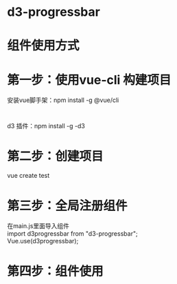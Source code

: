 # d3-progressbar
# 组件使用方式
# 第一步：使用vue-cli 构建项目
安装vue脚手架：npm install -g @vue/cli
#  
d3 插件：npm install -g -d3
# 第二步：创建项目
vue create test
# 第三步：全局注册组件
在main.js里面导入组件
<br/>
import d3progressbar from "d3-progressbar";
<br/>
Vue.use(d3progressbar);
# 第四步：组件使用
<br/><template>
<br/>  <div class="about">
<br/>    <d3-progressbar :bardata=bardata></d3-progressbar>
<br/>  </div>
<br/></template>
<br/><script>
<br/>	var barjson = {
<br/>			max:898, //进度条的最大值 ，同时也是进度条的值域 domain 
<br/>      		space:40,//上下进度条的间距大小
<br/>			size:16,//文字的大小
<br/>			width:400,//svg的总宽度，即显示区域的总宽度
<br/>			rangelength:300,//比例尺映射的宽度，即映射域 range
<br/>			height:120,//svg的高度，即显示区域的总高度
<br/>			barheight:10,//进度条的高度
<br/>			pleft:80,//进度条距离左侧的宽度
<br/>			unit:"%",//单位 可选值为任意值
<br/>			r:1,//进度条的圆角值
<br/>			fontColor:"#000",
<br/>			barColor:["#ffff00","#ff6e02"],//进度条的渐变色 接收数组和字符串 ["red","#fff"] 或者 "#abbbdd"
<br/>			maxnumber:700, //显示数字的百分比总值，如果unit为%的时候可起作用
<br/>			// 主体样式
<br/>			// radius 圆角 如果参数没有r值的话，起作用 ，进度条圆角 可选
<br/>			// nameleft 左侧文字居左对齐,可选值有nameright 可选
<br/>			// after 右侧数字是紧跟在进度条的后面 可选值有 right ,数字在总进度条长度的右侧 可选
<br/>			// sortdown 数组排序 降序排列 可选值有sortup 升序排列 可选
<br/>			theme:"radius-nameright-after-sortdown", 
<br/>			data:[//进度条数据展示
<br/>				{"name":"学生证","number":700},
<br/>				{"name":"驾驶证吗","number":308},
<br/>				{"name":"身份证","number":208}
<br/>			]
<br/>		};
<br/>    export default{
<br/>		    data(){
<br/>		    	return{
<br/>		    		bardata:barjson
<br/>		    	}
<br/>		    },
<br/>    	mounted(){
<br/>		    	var data = this.bardata.data;
<br/>		    	setInterval(function(){
<br/>		    		for(var i = 0; i < data.length; i++){
<br/>		    			var dataitem = parseInt(Math.random()*200+400);
<br/>		       			data[i].number = dataitem;
<br/>			    	}
<br/>	    		},2000);
<br/>	    	}
<br/>    	}
<br/></script>
